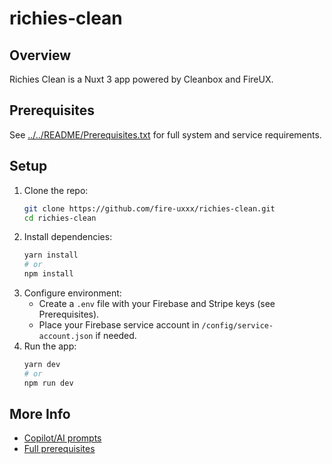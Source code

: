 # richies-clean

## Overview

Richies Clean is a Nuxt 3 app powered by Cleanbox and FireUX.

## Prerequisites

See [../../README/Prerequisites.txt](../../README/Prerequisites.txt) for full system and service requirements.

## Setup

1. Clone the repo:
   ```sh
   git clone https://github.com/fire-uxxx/richies-clean.git
   cd richies-clean
   ```
2. Install dependencies:
   ```sh
   yarn install
   # or
   npm install
   ```
3. Configure environment:
   - Create a `.env` file with your Firebase and Stripe keys (see Prerequisites).
   - Place your Firebase service account in `/config/service-account.json` if needed.
4. Run the app:
   ```sh
   yarn dev
   # or
   npm run dev
   ```

## More Info

- [Copilot/AI prompts](copilot/README-app.md)
- [Full prerequisites](../../README/Prerequisites.txt)

